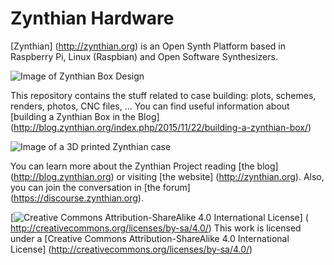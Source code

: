 # Zynthian Hardware

[Zynthian] (http://zynthian.org) is an Open Synth Platform based in Raspberry Pi, Linux (Raspbian) and Open Software Synthesizers.

![Image of Zynthian Box Design](http://zynthian.org/img/github/zynthian-case-render-01.jpg)

This repository contains the stuff related to case building: plots, schemes, renders, photos, CNC files, ...
You can find useful information about [building a Zynthian Box in the Blog] (http://blog.zynthian.org/index.php/2015/11/22/building-a-zynthian-box/)

![Image of a 3D printed Zynthian case](http://zynthian.org/img/github/zynthian_3Dprinted_case-01.jpg)

You can learn more about the Zynthian Project reading [the blog] (http://blog.zynthian.org) or visiting [the website] (http://zynthian.org). Also, you can join the conversation in [the forum] (https://discourse.zynthian.org).

[![Creative Commons Attribution-ShareAlike 4.0 International License](http://es.creativecommons.org/blog/wp-content/uploads/2013/04/by-sa_petit.png)] (
http://creativecommons.org/licenses/by-sa/4.0/)
This work is licensed under a [Creative Commons Attribution-ShareAlike 4.0 International License] (http://creativecommons.org/licenses/by-sa/4.0/)

